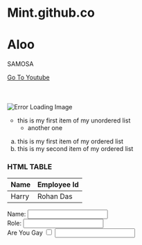 # Mint.github.co
<!DOCTYPE html>
<html lang="en">
<head>
    <meta charset="UTF-8">
    <meta name="viewport" content="width=device-width, initial-scale=1.0">
    <title>Document</title>
    <meta name="description" content="this is description">
    <meta name="keyword" content="the keyword">
    <meta name="robots" content=" INDEX, FOLLOW">
    <link rel="stylesheet" href="hamza.css">
</head>
<body>
<h1>Aloo</h1>
    <p>SAMOSA</p>
    <a href="https://www.youtube.com" target="_blank">Go To Youtube</a> <br><br><br><br>
    <img src="18714666-0-image-a-21_1568976412545.jpg" alt="Error Loading Image">
    <ul type="circle">
        <li>this is my first item of my unordered list
    <ul>
        <li>another one</li>
    </ul>
    </li>
    </ul>
    <ol type="a">
      <li>this is my first item of my ordered list</li>
      <li>this is my second item of my ordered list</li>
    </ol>
    <h3>HTML TABLE</h3>
    <table>
    <thead>
    <tr>
        <th>Name</th>
        <th>Employee Id</th>
    </tr>
    </thead>
    <tbody>
        <tr>
            <td>Harry</td>
            <td>Rohan Das</td>
        </tr>
    </tbody>
    </table>
    <form action="backend.php">
        <div>
            Name: <input type="text">
        </div>
        <div>
            Role: <input type="text">
        </div>
       <div>Are You Gay <input type="checkbox">
        <input type="email" name="MyEmail">
        </div>
    </form>
</body>
</html>
